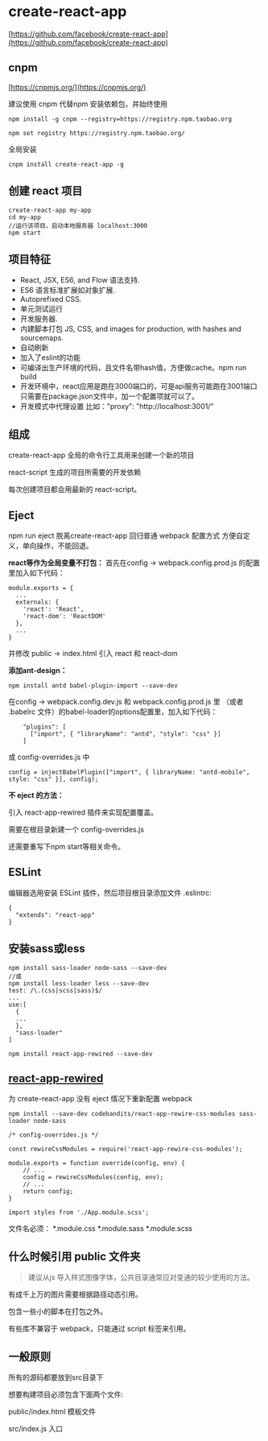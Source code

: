 # create-react-app

[https://github.com/facebook/create-react-app](https://github.com/facebook/create-react-app)


## cnpm
[https://cnpmjs.org/](https://cnpmjs.org/)

建议使用 cnpm 代替npm 安装依赖包，并始终使用

```
npm install -g cnpm --registry=https://registry.npm.taobao.org

npm set registry https://registry.npm.taobao.org/
```

全局安装

```
cnpm install create-react-app -g
```

## 创建 react 项目
```
create-react-app my-app
cd my-app
//运行该项目，启动本地服务器 localhost:3000
npm start
```

## 项目特征
* React, JSX, ES6, and Flow 语法支持.
* ES6 语言标准扩展如对象扩展.
* Autoprefixed CSS.
* 单元测试运行
* 开发服务器.
* 内建脚本打包 JS, CSS, and images for production, with hashes and sourcemaps.
* 自动刷新
* 加入了eslint的功能
* 可编译出生产环境的代码，且文件名带hash值，方便做cache。npm run build
* 开发环境中，react应用是跑在3000端口的，可是api服务可能跑在3001端口
只需要在package.json文件中，加一个配置项就可以了。
* 开发模式中代理设置
比如："proxy": "http://localhost:3001/"

## 组成
create-react-app 全局的命令行工具用来创建一个新的项目

react-script 生成的项目所需要的开发依赖

每次创建项目都会用最新的 react-script。

## Eject

npm run eject
脱离create-react-app 回归普通 webpack 配置方式
方便自定义，单向操作，不能回退。


**react等作为全局变量不打包：**
首先在config -> webpack.config.prod.js 的配置里加入如下代码：
```
module.exports = {
  ...
  externals: {
    'react': 'React',
    'react-dom': 'ReactDOM'
  },
  ...
}
```
并修改 public -> index.html 引入 react 和 react-dom

**添加ant-design：**
```
npm install antd babel-plugin-import --save-dev
```
在config -> webpack.config.dev.js 和 webpack.config.prod.js 里
（或者 .babelrc 文件）的babel-loader的options配置里，加入如下代码：
```
    "plugins": [
      ["import", { "libraryName": "antd", "style": "css" }]
    ]
```
或 config-overrides.js 中

```
config = injectBabelPlugin(["import", { libraryName: "antd-mobile", style: "css" }], config);
```

**不 eject 的方法：**

引入 react-app-rewired 插件来实现配置覆盖。

需要在根目录新建一个 config-overrides.js

还需要重写下npm start等相关命令。

## ESLint
编辑器选用安装 ESLint 插件，然后项目根目录添加文件 .eslintrc:
```
{
  "extends": "react-app"
}
```


## 安装sass或less
```
npm install sass-loader node-sass --save-dev
//或
npm install less-loader less --save-dev
test: /\.(css|scss|sass)$/
...
use:[
  {
  ...
  },
  "sass-loader"
]

npm install react-app-rewired --save-dev
```

## [react-app-rewired](https://github.com/codebandits/react-app-rewire-css-modules)

为 create-react-app 没有 eject 情况下重新配置 webpack
```
npm install --save-dev codebandits/react-app-rewire-css-modules sass-loader node-sass

/* config-overrides.js */

const rewireCssModules = require('react-app-rewire-css-modules');

module.exports = function override(config, env) {
    // ...
    config = rewireCssModules(config, env);
    // ...
    return config;
}
```

```
import styles from './App.module.scss';

```
<div className={styles.app}></div>

文件名必须：
*.module.css
*.module.sass
*.module.scss


## 什么时候引用 public 文件夹

>建议从js 导入样式图像字体，公共目录通常应对变通的较少使用的方法。

有成千上万的图片需要根据路径动态引用。

包含一些小的脚本在打包之外。

有些库不兼容于 webpack，只能通过 script 标签来引用。


## 一般原则

所有的源码都要放到src目录下

想要构建项目必须包含下面两个文件:

public/index.html 模板文件

src/index.js 入口